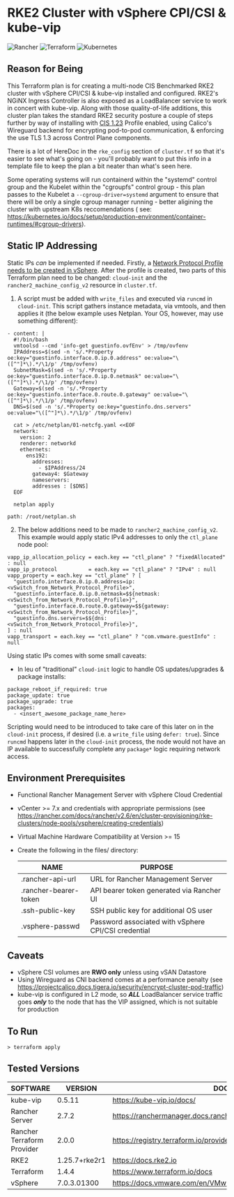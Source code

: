# RKE2 Cluster with vSphere CPI/CSI & kube-vip
![Rancher](https://img.shields.io/badge/rancher-%230075A8.svg?style=for-the-badge&logo=rancher&logoColor=white) ![Terraform](https://img.shields.io/badge/terraform-%235835CC.svg?style=for-the-badge&logo=terraform&logoColor=white) 	![Kubernetes](https://img.shields.io/badge/kubernetes-%23326ce5.svg?style=for-the-badge&logo=kubernetes&logoColor=white)

## Reason for Being
This Terraform plan is for creating a multi-node CIS Benchmarked RKE2 cluster with vSphere CPI/CSI & kube-vip installed and configured.  RKE2's NGiNX Ingress Controller is also exposed as a LoadBalancer service to work in concert with kube-vip.  Along with those quality-of-life additions, this cluster plan takes the standard RKE2 security posture a couple of steps further by way of installing with [CIS 1.23](https://docs.rke2.io/security/cis_self_assessment123) Profile enabled, using Calico's Wireguard backend for encrypting pod-to-pod communication, & enforcing the use TLS 1.3 across Control Plane components.

There is a lot of HereDoc in the `rke_config` section of `cluster.tf` so that it's easier to see what's going on - you'll probably want to put this info in a template file to keep the plan a bit neater than what's seen here.

Some operating systems will run containerd within the "systemd" control group and the Kubelet within the "cgroupfs" control group - this plan passes to the Kubelet a `--cgroup-driver=systemd` argument to ensure that there will be only a single cgroup manager running - better aligining the cluster with upstream K8s reccomendations ( see: https://kubernetes.io/docs/setup/production-environment/container-runtimes/#cgroup-drivers).

## Static IP Addressing
Static IPs _can_ be implemented if needed. Firstly, a [Network Protocol Profile needs to be created in vSphere](https://docs.vmware.com/en/VMware-vSphere/7.0/com.vmware.vsphere.networking.doc/GUID-D24DBAA0-68BD-49B9-9744-C06AE754972A.html). After the profile is created, two parts of this Terraform plan need to be changed: `cloud-init` and the `rancher2_machine_config_v2` resource in `cluster.tf`.

1. A script must be added with `write_files` and executed via `runcmd` in `cloud-init`. This script gathers instance metadata, via vmtools, and then applies it (the below example uses Netplan. Your OS, however, may use something different):

```
- content: |
  #!/bin/bash
  vmtoolsd --cmd 'info-get guestinfo.ovfEnv' > /tmp/ovfenv
  IPAddress=$(sed -n 's/.*Property oe:key="guestinfo.interface.0.ip.0.address" oe:value="\([^"]*\).*/\1/p' /tmp/ovfenv)
  SubnetMask=$(sed -n 's/.*Property oe:key="guestinfo.interface.0.ip.0.netmask" oe:value="\([^"]*\).*/\1/p' /tmp/ovfenv)
  Gateway=$(sed -n 's/.*Property oe:key="guestinfo.interface.0.route.0.gateway" oe:value="\([^"]*\).*/\1/p' /tmp/ovfenv)
  DNS=$(sed -n 's/.*Property oe:key="guestinfo.dns.servers" oe:value="\([^"]*\).*/\1/p' /tmp/ovfenv)

  cat > /etc/netplan/01-netcfg.yaml <<EOF
  network:
    version: 2
    renderer: networkd
    ethernets:
      ens192:
        addresses: 
          - $IPAddress/24
        gateway4: $Gateway
        nameservers:
        addresses : [$DNS]
  EOF

  netplan apply

path: /root/netplan.sh
```

2. The below additions need to be made to `rancher2_machine_config_v2`.  This example would apply static IPv4 addresses to only the `ctl_plane` node pool:

```
vapp_ip_allocation_policy = each.key == "ctl_plane" ? "fixedAllocated" : null
vapp_ip_protocol          = each.key == "ctl_plane" ? "IPv4" : null
vapp_property = each.key == "ctl_plane" ? [
  "guestinfo.interface.0.ip.0.address=ip:<vSwitch_from_Network_Protocol_Profile>",
  "guestinfo.interface.0.ip.0.netmask=$${netmask:<vSwitch_from_Network_Protocol_Profile>}",
  "guestinfo.interface.0.route.0.gateway=$${gateway:<vSwitch_from_Network_Protocol_Profile>}",
  "guestinfo.dns.servers=$${dns:<vSwitch_from_Network_Protocol_Profile>}",
] : null
vapp_transport = each.key == "ctl_plane" ? "com.vmware.guestInfo" : null
```

Using static IPs comes with some small caveats:
- In leu of "traditional" `cloud-init` logic to handle OS updates/upgrades & package installs:

```
package_reboot_if_required: true
package_update: true
package_upgrade: true
packages:
  - <insert_awesome_package_name_here>
```

Scripting would need to be introduced to take care of this later on in the `cloud-init` process, if desired (i.e. a `write_file` using `defer: true`). Since `runcmd` happens later in the `cloud-init` process, the node would not have an IP available to successfully complete any `package*` logic requiring network access.

## Environment Prerequisites 
- Functional Rancher Management Server with vSphere Cloud Credential
- vCenter >= 7.x and credentials with appropriate permissions (see https://rancher.com/docs/rancher/v2.6/en/cluster-provisioning/rke-clusters/node-pools/vsphere/creating-credentials)
- Virtual Machine Hardware Compatibility at Version >= 15
- Create the following in the files/ directory:

    | NAME | PURPOSE |
    | ------ | ------ |
    | .rancher-api-url | URL for Rancher Management Server
    | .rancher-bearer-token | API bearer token generated via Rancher UI
    | .ssh-public-key | SSH public key for additional OS user
    | .vsphere-passwd | Password associated with vSphere CPI/CSI credential

## Caveats
 - vSphere CSI volumes are **RWO only** unless using vSAN Datastore
 - Using Wireguard as CNI backend comes at a performance penalty (see https://projectcalico.docs.tigera.io/security/encrypt-cluster-pod-traffic)
 - kube-vip is configured in L2 mode, so **_ALL_** LoadBalancer service traffic goes **_only_** to the node that has the VIP assigned, which is not suitable for production

## To Run
    > terraform apply

## Tested Versions

| SOFTWARE | VERSION | DOCS |
| ------ | ------ | ------ |
| kube-vip | 0.5.11 | https://kube-vip.io/docs/
| Rancher Server | 2.7.2 | https://ranchermanager.docs.rancher.com/
| Rancher Terraform Provider| 2.0.0 | https://registry.terraform.io/providers/rancher/rancher2/latest/docs
| RKE2 | 1.25.7+rke2r1 | https://docs.rke2.io
| Terraform | 1.4.4 | https://www.terraform.io/docs
| vSphere | 7.0.3.01300 | https://docs.vmware.com/en/VMware-vSphere/index.html

